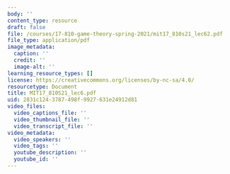 ```yaml
---
body: ''
content_type: resource
draft: false
file: /courses/17-810-game-theory-spring-2021/mit17_810s21_lec62.pdf
file_type: application/pdf
image_metadata:
  caption: ''
  credit: ''
  image-alt: ''
learning_resource_types: []
license: https://creativecommons.org/licenses/by-nc-sa/4.0/
resourcetype: Document
title: MIT17_810S21_lec6.pdf
uid: 2831c124-3787-498f-9927-631e24912d81
video_files:
  video_captions_file: ''
  video_thumbnail_file: ''
  video_transcript_file: ''
video_metadata:
  video_speakers: ''
  video_tags: ''
  youtube_description: ''
  youtube_id: ''
---
```

